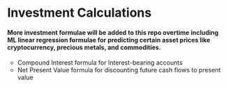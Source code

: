 <h1>Investment Calculations</h1>

<h4>More investment formulae will be added to this repo overtime including ML linear regression formulae 
for predicting certain asset prices like cryptocurrency, precious metals, and commodities.</h4>

<ul style="list-style-type:circle;">
    <li> Compound Interest formula for Interest-bearing accounts </li>
    <li> Net Present Value formula for discounting future cash flows to present value </li>
</ul>
